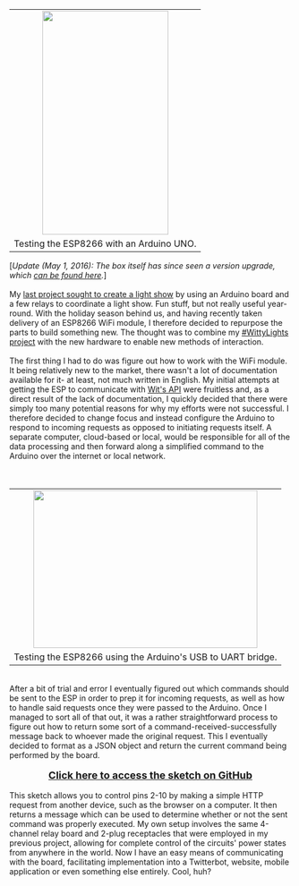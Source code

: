 

<table align="center" cellpadding="0" cellspacing="0" class="tr-caption-container" style="margin-left: auto; margin-right: auto; text-align: center;"><tbody><tr><td style="text-align: center;"><a href="http://4.bp.blogspot.com/-cp9r2kYQJa8/VKcfsWOY9tI/AAAAAAAAGbg/w7bYERlRInU/s1600/IMG_20141231_155202544.jpg" imageanchor="1" style="margin-left: auto; margin-right: auto;"><img border="0" height="400" src="https://4.bp.blogspot.com/-cp9r2kYQJa8/VKcfsWOY9tI/AAAAAAAAGbg/w7bYERlRInU/s1600/IMG_20141231_155202544.jpg" width="225" /></a></td></tr><tr><td class="tr-caption" style="text-align: center;">Testing the ESP8266 with an Arduino UNO.</td></tr></tbody></table>[<i>Update (May 1, 2016): The box itself has since seen a version upgrade, which <a href="http://blog.christopherkuzma.com/2016/05/wifi-enabled-power-plug-version-20.html">can be found here</a>.</i>]<br /><br />My <a href="http://blog.christopherkuzma.com/2015/01/arduino-controlled-christmas-lights.html" target="_blank">last project sought to create a light show</a> by using an Arduino board and a few relays to coordinate a light show. Fun stuff, but not really useful year-round. With the holiday season behind us, and having recently taken delivery of an ESP8266 WiFi module, I therefore decided to repurpose the parts to build something new. The thought was to combine my&nbsp;<a href="http://blog.christopherkuzma.com/2014/10/wittylights.html" target="_blank">#WittyLights project</a>&nbsp;with the new hardware to enable new methods of interaction.<br /><br />The first thing I had to do was figure out how to work with the WiFi module. It being relatively new to the market, there wasn't a lot of documentation available for it- at least, not much written in English. My initial attempts at getting the ESP to communicate with <a href="https://wit.ai/">Wit's API</a> were fruitless and, as a direct result of the lack of documentation, I quickly decided that there were simply too many potential reasons for why my efforts were not successful. I therefore decided to change focus and instead configure the Arduino to respond to incoming requests as opposed to initiating requests itself. A separate computer, cloud-based or local, would be responsible for all of the data processing and then forward along a simplified command to the Arduino over the internet or local network.<br /><a name='more'></a><br /><br /><table align="center" cellpadding="0" cellspacing="0" class="tr-caption-container" style="margin-left: auto; margin-right: auto; text-align: center;"><tbody><tr><td style="text-align: center;"><a href="http://1.bp.blogspot.com/-hcsl_VeZI1k/VLHGTJi7DbI/AAAAAAAAGcY/b_Va5LRdez4/s1600/Screen%2BShot%2B2015-01-10%2Bat%2B7.06.40%2BPM.png" imageanchor="1" style="margin-left: auto; margin-right: auto;"><img border="0" height="282" src="https://1.bp.blogspot.com/-hcsl_VeZI1k/VLHGTJi7DbI/AAAAAAAAGcY/b_Va5LRdez4/s1600/Screen%2BShot%2B2015-01-10%2Bat%2B7.06.40%2BPM.png" width="400" /></a></td></tr><tr><td class="tr-caption" style="text-align: center;">Testing the ESP8266 using the Arduino's USB to UART bridge.</td></tr></tbody></table><br />After a bit of trial and error I eventually figured out which commands should be sent to the ESP in order to prep it for incoming requests, as well as how to handle said requests once they were passed to the Arduino. Once I managed to sort all of that out, it was a rather straightforward process to figure out how to return some sort of a command-received-successfully message back to whoever made the original request. This I eventually decided to format as a JSON object and return the current command being performed by the board.<br /><br /><div style="text-align: center;"><a href="http://goo.gl/SsE4YQ"><span style="font-size: large;"><b>Click here to access the sketch on GitHub</b></span></a></div><br />This sketch allows you to control pins 2-10 by making a simple HTTP request from another device, such as the browser on a computer. It then returns a message which can be used to determine whether or not the sent command was properly executed. My own setup involves the same 4-channel relay board and 2-plug receptacles that were employed in my previous project, allowing for complete control of the circuits' power states from anywhere in the world. Now I have an easy means of communicating with the board, facilitating implementation into a Twitterbot, website, mobile application or even something else entirely. Cool, huh?<br /><br />